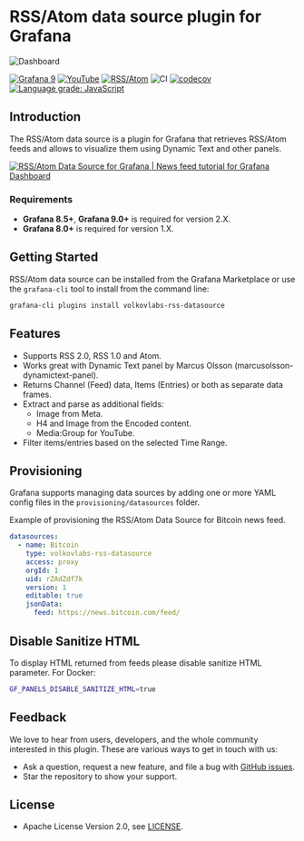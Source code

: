# RSS/Atom data source plugin for Grafana

![Dashboard](https://raw.githubusercontent.com/VolkovLabs/volkovlabs-rss-datasource/main/src/img/dashboard.png)

[![Grafana 9](https://img.shields.io/badge/Grafana-9.1.4-orange)](https://www.grafana.com)
[![YouTube](https://img.shields.io/badge/YouTube-Playlist-red)](https://www.youtube.com/playlist?list=PLPow72ygztmSGfvGdXriFE-LVuS4Glg7w)
[![RSS/Atom](https://img.shields.io/badge/dynamic/json?color=blue&label=RSS%2FAtom%20Data%20Source&query=%24.version&url=https%3A%2F%2Fgrafana.com%2Fapi%2Fplugins%2Fvolkovlabs-rss-datasource)](https://grafana.com/grafana/plugins/volkovlabs-rss-datasource)
![CI](https://github.com/volkovlabs/volkovlabs-rss-datasource/workflows/CI/badge.svg)
[![codecov](https://codecov.io/gh/VolkovLabs/volkovlabs-rss-datasource/branch/main/graph/badge.svg?token=2W9VR0PG5N)](https://codecov.io/gh/VolkovLabs/volkovlabs-rss-datasource)
[![Language grade: JavaScript](https://img.shields.io/lgtm/grade/javascript/g/VolkovLabs/volkovlabs-rss-datasource.svg?logo=lgtm&logoWidth=18)](https://lgtm.com/projects/g/VolkovLabs/volkovlabs-rss-datasource/context:javascript)

## Introduction

The RSS/Atom data source is a plugin for Grafana that retrieves RSS/Atom feeds and allows to visualize them using Dynamic Text and other panels.

[![RSS/Atom Data Source for Grafana | News feed tutorial for Grafana Dashboard](https://raw.githubusercontent.com/volkovlabs/volkovlabs-rss-datasource/main/img/video.png)](https://youtu.be/RAxqS2hpWkg)

### Requirements

- **Grafana 8.5+**, **Grafana 9.0+** is required for version 2.X.
- **Grafana 8.0+** is required for version 1.X.

## Getting Started

RSS/Atom data source can be installed from the Grafana Marketplace or use the `grafana-cli` tool to install from the command line:

```bash
grafana-cli plugins install volkovlabs-rss-datasource
```

## Features

- Supports RSS 2.0, RSS 1.0 and Atom.
- Works great with Dynamic Text panel by Marcus Olsson (marcusolsson-dynamictext-panel).
- Returns Channel (Feed) data, Items (Entries) or both as separate data frames.
- Extract and parse as additional fields:
  - Image from Meta.
  - H4 and Image from the Encoded content.
  - Media:Group for YouTube.
- Filter items/entries based on the selected Time Range.

## Provisioning

Grafana supports managing data sources by adding one or more YAML config files in the `provisioning/datasources` folder.

Example of provisioning the RSS/Atom Data Source for Bitcoin news feed.

```yaml
datasources:
  - name: Bitcoin
    type: volkovlabs-rss-datasource
    access: proxy
    orgId: 1
    uid: rZAdZdf7k
    version: 1
    editable: true
    jsonData:
      feed: https://news.bitcoin.com/feed/
```

## Disable Sanitize HTML

To display HTML returned from feeds please disable sanitize HTML parameter. For Docker:

```bash
GF_PANELS_DISABLE_SANITIZE_HTML=true
```

## Feedback

We love to hear from users, developers, and the whole community interested in this plugin. These are various ways to get in touch with us:

- Ask a question, request a new feature, and file a bug with [GitHub issues](https://github.com/volkovlabs/volkovlabs-rss-datasource/issues/new/choose).
- Star the repository to show your support.

## License

- Apache License Version 2.0, see [LICENSE](https://github.com/volkovlabs/volkovlabs-rss-datasource/blob/main/LICENSE).
